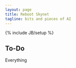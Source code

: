 ```yaml
---
layout: page
title: Reboot Skynet
tagline: bits and pieces of AI
---
```

{% include JB/setup %}

## To-Do

Everything


